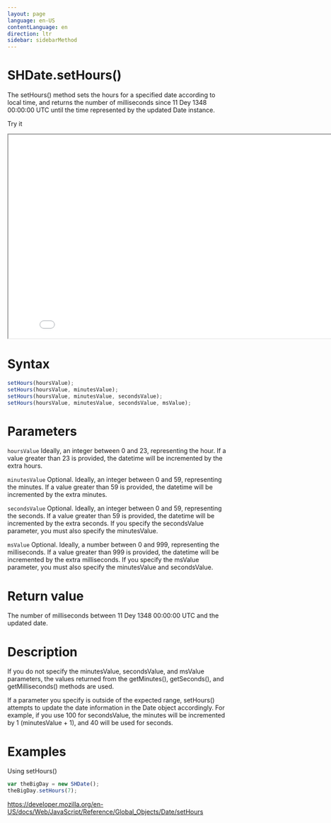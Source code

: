 ```yaml
---
layout: page
language: en-US
contentLanguage: en
direction: ltr
sidebar: sidebarMethod
---
```


# SHDate.setHours()

The setHours() method sets the hours for a specified date according to local time, and returns the number of milliseconds since 11 Dey 1348 00:00:00 UTC until the time represented by the updated Date instance.

Try it

<iframe style="width: 830px; height: 460px;" src="/SHDateTime-js/examples/live.html?function=setHours" title="MDN Web Docs Interactive Example" loading="lazy"></iframe>
<br/>

# Syntax

```js
setHours(hoursValue);
setHours(hoursValue, minutesValue);
setHours(hoursValue, minutesValue, secondsValue);
setHours(hoursValue, minutesValue, secondsValue, msValue);
```

# Parameters

<code>hoursValue</code>
Ideally, an integer between 0 and 23, representing the hour. If a value greater than 23 is provided, the datetime will be incremented by the extra hours.

<code>minutesValue</code>
Optional. Ideally, an integer between 0 and 59, representing the minutes. If a value greater than 59 is provided, the datetime will be incremented by the extra minutes.

<code>secondsValue</code>
Optional. Ideally, an integer between 0 and 59, representing the seconds. If a value greater than 59 is provided, the datetime will be incremented by the extra seconds. If you specify the secondsValue parameter, you must also specify the minutesValue.

<code>msValue</code>
Optional. Ideally, a number between 0 and 999, representing the milliseconds. If a value greater than 999 is provided, the datetime will be incremented by the extra milliseconds. If you specify the msValue parameter, you must also specify the minutesValue and secondsValue.

# Return value

The number of milliseconds between 11 Dey 1348 00:00:00 UTC and the updated date.

# Description

If you do not specify the minutesValue, secondsValue, and msValue parameters, the values returned from the getMinutes(), getSeconds(), and getMilliseconds() methods are used.

If a parameter you specify is outside of the expected range, setHours() attempts to update the date information in the Date object accordingly. For example, if you use 100 for secondsValue, the minutes will be incremented by 1 (minutesValue + 1), and 40 will be used for seconds.

# Examples

Using setHours()

```js
var theBigDay = new SHDate();
theBigDay.setHours(7);
```

https://developer.mozilla.org/en-US/docs/Web/JavaScript/Reference/Global_Objects/Date/setHours
